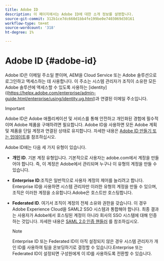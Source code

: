 ```yaml
---
title: Adobe ID
description: 이 페이지에서는 Adobe ID에 대한 소개 정보를 설명합니다.
source-git-commit: 312b1ce7dc660d1bb4fe199be0e7403069d30161
workflow-type: tm+mt
source-wordcount: '318'
ht-degree: 1%

---
```



# Adobe ID {#adobe-id}

Adobe ID은 이메일 주소일 뿐이며, AEM을 Cloud Service 또는 Adobe 솔루션으로 로그인하고 액세스하는 데 사용합니다. 이 주소는 시스템 관리자가 조직이 소유한 모든 Adobe 솔루션에 액세스할 수 있도록 사용하는 [identity]((https://helpx.adobe.com/enterprise/admin-guide.html/enterprise/using/identity.ug.html)과 연결된 이메일 주소입니다.

>[!IMPORTANT]
>Adobe ID은 Adobe 애플리케이션 및 서비스를 통해 안전하고 개인화된 경험에 필수적이며 Adobe 제품을 구매하려면 필요합니다. Adobe ID을 사용하면 모든 Adobe 계획 및 제품을 단일 계정과 연결된 상태로 유지합니다. 자세한 내용은 [Adobe ID 만들기 또는 업데이트](https://helpx.adobe.com/ca/manage-account/using/create-update-adobe-id.html#HowtocreateorupdateyourAdobeID)를 참조하십시오.


Adobe ID에는 다음 세 가지 유형이 있습니다.

* **개인 ID**. 기본 계정 유형입니다. 기본적으로 사용자는 adobe.com에서 계정을 만들어야 합니다. 즉, 이 계정은 Adobe에서 관리되며 누구나 이 유형의 계정을 만들 수 있습니다.

* **Enterprise ID**:조직은 일반적으로 사용자 계정의 제어를 늘리려고 합니다. Enterprise ID을 사용하면 시스템 관리자만 이러한 유형의 계정을 만들 수 있으며, 조직은 이러한 계정을 소유합니다.Adobe은 호스트만 호스팅합니다.

* **Federated ID**. 여기서 조직이 계정의 전체 소유와 권한을 갖습니다. 이 경우 Adobe Experience Cloud을 SAML2 SSO 시스템과 통합해야 합니다. 최종 결과는 사용자가 Adobe에서 호스팅된 계정이 아니라 회사의 SSO 시스템에 대해 인증하는 것입니다. 자세한 내용은 [SAML 2.0 인증 핸들러](https://experienceleague.adobe.com/docs/experience-manager-65/administering/security/saml-2-0-authenticationhandler.html#security) 를 참조하십시오.

   >[!NOTE]
   >Enterprise ID 또는 Federated ID이 아직 설정되지 않은 경우 시스템 관리자가 개인 ID를 사용하여 팀을 온보딩하기로 결정할 수 있습니다.Enterprise 또는 Federated ID이 설정되면 구성원에게 이 ID를 사용하도록 전환할 수 있습니다.




